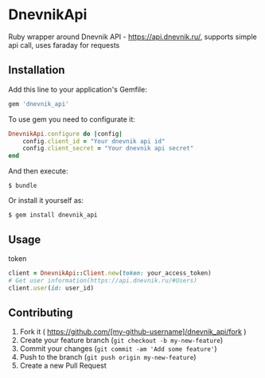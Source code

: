# DnevnikApi

Ruby wrapper around Dnevnik API - https://api.dnevnik.ru/, supports simple api call, uses faraday for requests

## Installation

Add this line to your application's Gemfile:

```ruby
gem 'dnevnik_api'
```

To use gem you need to configurate it:

```ruby
DnevnikApi.configure do |config|
    config.client_id = "Your dnevnik api id"
    config.client_secret = "Your dnevnik api secret"
end
```

And then execute:

    $ bundle

Or install it yourself as:

    $ gem install dnevnik_api

## Usage

token
```ruby
client = DnevnikApi::Client.new(token: your_access_token)
# Get user information(https://api.dnevnik.ru/#Users)
client.user(id: user_id)
```

## Contributing

1. Fork it ( https://github.com/[my-github-username]/dnevnik_api/fork )
2. Create your feature branch (`git checkout -b my-new-feature`)
3. Commit your changes (`git commit -am 'Add some feature'`)
4. Push to the branch (`git push origin my-new-feature`)
5. Create a new Pull Request
